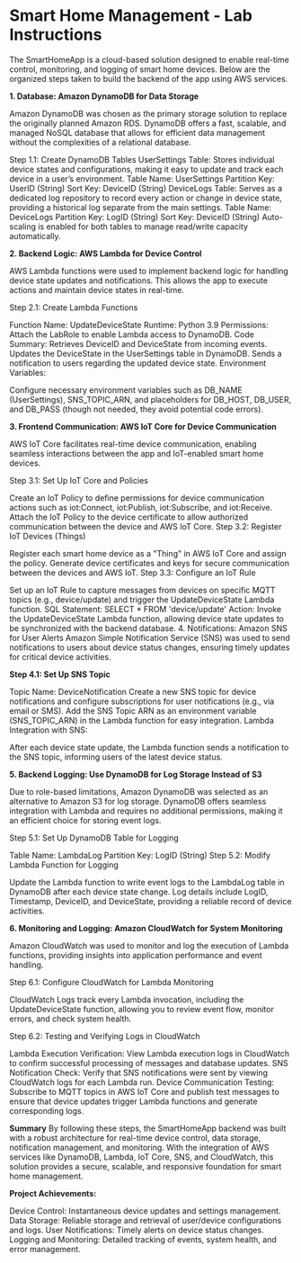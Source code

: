 # Smart Home Management - Lab Instructions
The SmartHomeApp is a cloud-based solution designed to enable real-time control, monitoring, and logging of smart home devices. Below are the organized steps taken to build the backend of the app using AWS services.

**1. Database: Amazon DynamoDB for Data Storage**

Amazon DynamoDB was chosen as the primary storage solution to replace the originally planned Amazon RDS. DynamoDB offers a fast, scalable, and managed NoSQL database that allows for efficient data management without the complexities of a relational database.

Step 1.1: Create DynamoDB Tables
UserSettings Table: Stores individual device states and configurations, making it easy to update and track each device in a user’s environment.
Table Name: UserSettings
Partition Key: UserID (String)
Sort Key: DeviceID (String)
DeviceLogs Table: Serves as a dedicated log repository to record every action or change in device state, providing a historical log separate from the main settings.
Table Name: DeviceLogs
Partition Key: LogID (String)
Sort Key: DeviceID (String)
Auto-scaling is enabled for both tables to manage read/write capacity automatically.

**2. Backend Logic: AWS Lambda for Device Control**

AWS Lambda functions were used to implement backend logic for handling device state updates and notifications. This allows the app to execute actions and maintain device states in real-time.

Step 2.1: Create Lambda Functions

Function Name: UpdateDeviceState
Runtime: Python 3.9
Permissions: Attach the LabRole to enable Lambda access to DynamoDB.
Code Summary:
Retrieves DeviceID and DeviceState from incoming events.
Updates the DeviceState in the UserSettings table in DynamoDB.
Sends a notification to users regarding the updated device state.
Environment Variables:

Configure necessary environment variables such as DB_NAME (UserSettings), SNS_TOPIC_ARN, and placeholders for DB_HOST, DB_USER, and DB_PASS (though not needed, they avoid potential code errors).

**3. Frontend Communication: AWS IoT Core for Device Communication**

AWS IoT Core facilitates real-time device communication, enabling seamless interactions between the app and IoT-enabled smart home devices.

Step 3.1: Set Up IoT Core and Policies

Create an IoT Policy to define permissions for device communication actions such as iot:Connect, iot:Publish, iot:Subscribe, and iot:Receive.
Attach the IoT Policy to the device certificate to allow authorized communication between the device and AWS IoT Core.
Step 3.2: Register IoT Devices (Things)

Register each smart home device as a "Thing" in AWS IoT Core and assign the policy.
Generate device certificates and keys for secure communication between the devices and AWS IoT.
Step 3.3: Configure an IoT Rule

Set up an IoT Rule to capture messages from devices on specific MQTT topics (e.g., device/update) and trigger the UpdateDeviceState Lambda function.
SQL Statement: SELECT * FROM 'device/update'
Action: Invoke the UpdateDeviceState Lambda function, allowing device state updates to be synchronized with the backend database.
4. Notifications: Amazon SNS for User Alerts
Amazon Simple Notification Service (SNS) was used to send notifications to users about device status changes, ensuring timely updates for critical device activities.

**Step 4.1: Set Up SNS Topic**

Topic Name: DeviceNotification
Create a new SNS topic for device notifications and configure subscriptions for user notifications (e.g., via email or SMS).
Add the SNS Topic ARN as an environment variable (SNS_TOPIC_ARN) in the Lambda function for easy integration.
Lambda Integration with SNS:

After each device state update, the Lambda function sends a notification to the SNS topic, informing users of the latest device status.

**5. Backend Logging: Use DynamoDB for Log Storage Instead of S3**

Due to role-based limitations, Amazon DynamoDB was selected as an alternative to Amazon S3 for log storage. DynamoDB offers seamless integration with Lambda and requires no additional permissions, making it an efficient choice for storing event logs.

Step 5.1: Set Up DynamoDB Table for Logging

Table Name: LambdaLog
Partition Key: LogID (String)
Step 5.2: Modify Lambda Function for Logging

Update the Lambda function to write event logs to the LambdaLog table in DynamoDB after each device state change.
Log details include LogID, Timestamp, DeviceID, and DeviceState, providing a reliable record of device activities.

**6. Monitoring and Logging: Amazon CloudWatch for System Monitoring**

Amazon CloudWatch was used to monitor and log the execution of Lambda functions, providing insights into application performance and event handling.

Step 6.1: Configure CloudWatch for Lambda Monitoring

CloudWatch Logs track every Lambda invocation, including the UpdateDeviceState function, allowing you to review event flow, monitor errors, and check system health.

Step 6.2: Testing and Verifying Logs in CloudWatch

Lambda Execution Verification: View Lambda execution logs in CloudWatch to confirm successful processing of messages and database updates.
SNS Notification Check: Verify that SNS notifications were sent by viewing CloudWatch logs for each Lambda run.
Device Communication Testing: Subscribe to MQTT topics in AWS IoT Core and publish test messages to ensure that device updates trigger Lambda functions and generate corresponding logs.

**Summary**
By following these steps, the SmartHomeApp backend was built with a robust architecture for real-time device control, data storage, notification management, and monitoring. With the integration of AWS services like DynamoDB, Lambda, IoT Core, SNS, and CloudWatch, this solution provides a secure, scalable, and responsive foundation for smart home management.

**Project Achievements:**

Device Control: Instantaneous device updates and settings management.
Data Storage: Reliable storage and retrieval of user/device configurations and logs.
User Notifications: Timely alerts on device status changes.
Logging and Monitoring: Detailed tracking of events, system health, and error management.
